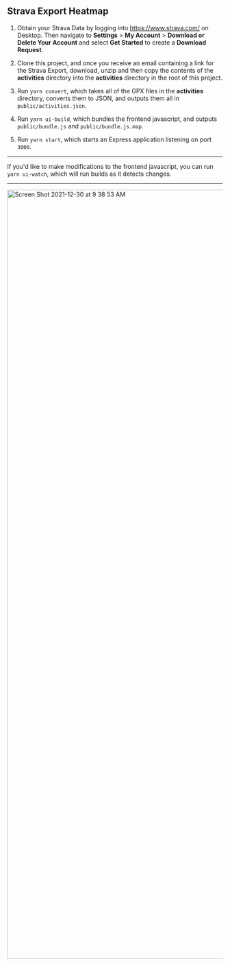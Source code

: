 ## Strava Export Heatmap

1. Obtain your Strava Data by logging into https://www.strava.com/ on Desktop. Then navigate to **Settings** > **My Account** > **Download or Delete Your Account** and select **Get Started** to create a **Download Request**.

2. Clone this project, and once you receive an email containing a link for the Strava Export, download, unzip and then copy the contents of the **activities** directory into the **activities** directory in the root of this project.

3. Run `yarn convert`, which takes all of the GPX files in the **activities** directory, converts them to JSON, and outputs them all in `public/activities.json`.

4. Run `yarn ui-build`, which bundles the frontend javascript, and outputs `public/bundle.js` and `public/bundle.js.map`.

5. Run `yarn start`, which starts an Express application listening on port `3000`.

---

If you'd like to make modifications to the frontend javascript, you can run `yarn ui-watch`, which will run builds as it detects changes.

---

<img width="1792" alt="Screen Shot 2021-12-30 at 9 38 53 AM" src="https://user-images.githubusercontent.com/969752/147761359-de52f0f2-4a67-4333-967b-36f67c46f011.png">
